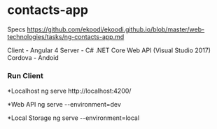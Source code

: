 # contacts-app

Specs
https://github.com/ekoodi/ekoodi.github.io/blob/master/web-technologies/tasks/ng-contacts-app.md

Client - Angular 4
Server - C# .NET Core Web API (Visual Studio 2017)
Cordova - Andoid

### Run Client

*Localhost
ng serve
http://localhost:4200/

*Web API
ng serve --environment=dev

*Local Storage
ng serve --environment=local
